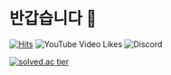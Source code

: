 # 반갑습니다 👋

[![Hits](https://hits.seeyoufarm.com/api/count/incr/badge.svg?url=https%3A%2F%2Fgithub.com%2FB0X0B&count_bg=%2379C83D&title_bg=%23555555&icon=&icon_color=%23E7E7E7&title=hits&edge_flat=false)](https://hits.seeyoufarm.com) ![YouTube Video Likes](https://img.shields.io/youtube/likes/Q9UDmbRvb9k?style=social) ![Discord](https://img.shields.io/discord/785033548401737729)

[![solved.ac tier](http://mazassumnida.wtf/api/generate_badge?boj=B0X0B)](https://solved.ac/B0X0B)
